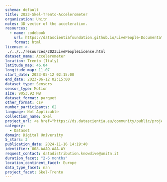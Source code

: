 ```yaml
---
schema: default
title: 2023-Skel-Trento-Accelerometer
organization: Unitn
notes: 3D vector of the acceleration.
resources:
  - name: codebook
    url: https://datascientiafoundation.github.io/LivePeople-Documentation/codebooks/2023_SKEL_Trento_accelerometer.html
    format: html
license: >-
 ./../../resources/2023LivePeopleLicense.html
dataset_name: Accelerometer
location: Trento (Italy)
latitude_map: 46.04
longitude_map: 11.07
start_date: 2023-05-12 02:15:00
end_date: 2023-06-12 02:15:00
dataset_type: Sensors
sensor_type: Motion
size: 9053.92 MB
dataset_format: parquet
other_format: csv
number_participants: 62
language: Not Applicable
collection_name: Skel
project_url: <a href="https://ds.datascientia.eu/community/public/projects/">https://ds.datascientia.eu/community/public/projects/</a>
category: 
  - Dataset
domain: Digital University
5_stars: 3
publication_date: 2024-11-16 14:19:40
identifier: 008.AAAQ.AAA.AY
request_contact: datadistribution.knowdive@unitn.it
duration_facet: "2-6 months"
location_continent_facet: Europe
data_type_facet: nan
project_facet: Skel-Trento
---
```

